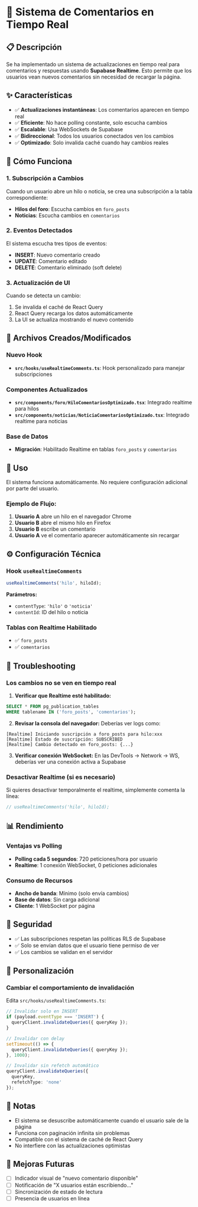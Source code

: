 # 🔄 Sistema de Comentarios en Tiempo Real

## 📋 Descripción

Se ha implementado un sistema de actualizaciones en tiempo real para comentarios y respuestas usando **Supabase Realtime**. Esto permite que los usuarios vean nuevos comentarios sin necesidad de recargar la página.

## ✨ Características

- ✅ **Actualizaciones instantáneas**: Los comentarios aparecen en tiempo real
- ✅ **Eficiente**: No hace polling constante, solo escucha cambios
- ✅ **Escalable**: Usa WebSockets de Supabase
- ✅ **Bidireccional**: Todos los usuarios conectados ven los cambios
- ✅ **Optimizado**: Solo invalida caché cuando hay cambios reales

## 🎯 Cómo Funciona

### 1. **Subscripción a Cambios**
Cuando un usuario abre un hilo o noticia, se crea una subscripción a la tabla correspondiente:
- **Hilos del foro**: Escucha cambios en `foro_posts`
- **Noticias**: Escucha cambios en `comentarios`

### 2. **Eventos Detectados**
El sistema escucha tres tipos de eventos:
- **INSERT**: Nuevo comentario creado
- **UPDATE**: Comentario editado
- **DELETE**: Comentario eliminado (soft delete)

### 3. **Actualización de UI**
Cuando se detecta un cambio:
1. Se invalida el caché de React Query
2. React Query recarga los datos automáticamente
3. La UI se actualiza mostrando el nuevo contenido

## 📁 Archivos Creados/Modificados

### Nuevo Hook
- **`src/hooks/useRealtimeComments.ts`**: Hook personalizado para manejar subscripciones

### Componentes Actualizados
- **`src/components/foro/HiloComentariosOptimizado.tsx`**: Integrado realtime para hilos
- **`src/components/noticias/NoticiaComentariosOptimizado.tsx`**: Integrado realtime para noticias

### Base de Datos
- **Migración**: Habilitado Realtime en tablas `foro_posts` y `comentarios`

## 🚀 Uso

El sistema funciona automáticamente. No requiere configuración adicional por parte del usuario.

### Ejemplo de Flujo:

1. **Usuario A** abre un hilo en el navegador Chrome
2. **Usuario B** abre el mismo hilo en Firefox
3. **Usuario B** escribe un comentario
4. **Usuario A** ve el comentario aparecer automáticamente sin recargar

## ⚙️ Configuración Técnica

### Hook `useRealtimeComments`

```typescript
useRealtimeComments('hilo', hiloId);
```

**Parámetros:**
- `contentType`: `'hilo'` o `'noticia'`
- `contentId`: ID del hilo o noticia

### Tablas con Realtime Habilitado
- ✅ `foro_posts`
- ✅ `comentarios`

## 🔧 Troubleshooting

### Los cambios no se ven en tiempo real

1. **Verificar que Realtime esté habilitado:**
```sql
SELECT * FROM pg_publication_tables 
WHERE tablename IN ('foro_posts', 'comentarios');
```

2. **Revisar la consola del navegador:**
Deberías ver logs como:
```
[Realtime] Iniciando suscripción a foro_posts para hilo:xxx
[Realtime] Estado de suscripción: SUBSCRIBED
[Realtime] Cambio detectado en foro_posts: {...}
```

3. **Verificar conexión WebSocket:**
En las DevTools → Network → WS, deberías ver una conexión activa a Supabase

### Desactivar Realtime (si es necesario)

Si quieres desactivar temporalmente el realtime, simplemente comenta la línea:

```typescript
// useRealtimeComments('hilo', hiloId);
```

## 📊 Rendimiento

### Ventajas vs Polling
- **Polling cada 5 segundos**: 720 peticiones/hora por usuario
- **Realtime**: 1 conexión WebSocket, 0 peticiones adicionales

### Consumo de Recursos
- **Ancho de banda**: Mínimo (solo envía cambios)
- **Base de datos**: Sin carga adicional
- **Cliente**: 1 WebSocket por página

## 🔐 Seguridad

- ✅ Las subscripciones respetan las políticas RLS de Supabase
- ✅ Solo se envían datos que el usuario tiene permiso de ver
- ✅ Los cambios se validan en el servidor

## 🎨 Personalización

### Cambiar el comportamiento de invalidación

Edita `src/hooks/useRealtimeComments.ts`:

```typescript
// Invalidar solo en INSERT
if (payload.eventType === 'INSERT') {
  queryClient.invalidateQueries({ queryKey });
}

// Invalidar con delay
setTimeout(() => {
  queryClient.invalidateQueries({ queryKey });
}, 1000);

// Invalidar sin refetch automático
queryClient.invalidateQueries({ 
  queryKey,
  refetchType: 'none' 
});
```

## 📝 Notas

- El sistema se desuscribe automáticamente cuando el usuario sale de la página
- Funciona con paginación infinita sin problemas
- Compatible con el sistema de caché de React Query
- No interfiere con las actualizaciones optimistas

## 🔮 Mejoras Futuras

- [ ] Indicador visual de "nuevo comentario disponible"
- [ ] Notificación de "X usuarios están escribiendo..."
- [ ] Sincronización de estado de lectura
- [ ] Presencia de usuarios en línea
